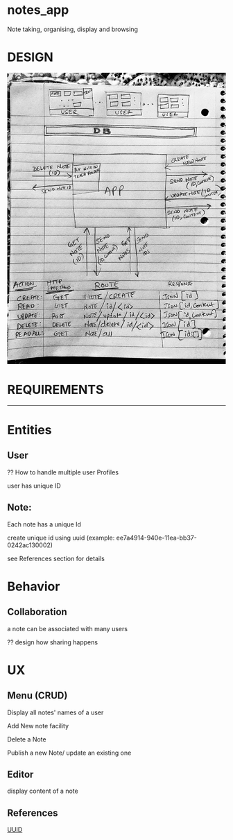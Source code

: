 # notes_app
Note taking, organising, display and browsing
# DESIGN
![Design Diagram](https://github.com/mvdspk/notes_app/blob/requirements/mocks1/D0FE4E17-65AD-4AFB-BC45-390D81E4FEED.jpeg)

# REQUIREMENTS
---
# Entities
## User
?? How to handle multiple user Profiles

user has unique ID

## Note:
Each note has a unique Id

create unique id using uuid (example: ee7a4914-940e-11ea-bb37-0242ac130002)

see References section for details

# Behavior
## Collaboration
a note can be associated with many users

?? design how sharing happens

# UX
## Menu (CRUD)
Display all notes' names of a user

Add New note facility

Delete a Note

Publish a new Note/ update an existing one

## Editor
display content of a note

## References
[UUID](https://www.uuidgenerator.net/version1)
